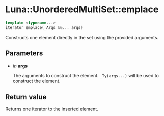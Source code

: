 # Luna::UnorderedMultiSet::emplace

```c++
template <typename...>
iterator emplace(_Args &&... args)
```

Constructs one element directly in the set using the provided arguments. 



## Parameters
* *in* **args**

    The arguments to construct the element. `_Ty(args...)` will be used to construct the element. 

## Return value
Returns one iterator to the inserted element. 

